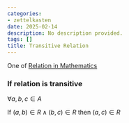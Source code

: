 ```yaml
---
categories:
- zettelkasten
date: 2025-02-14
description: No description provided.
tags: []
title: Transitive Relation
---
```


One of [Relation in Mathematics](Relation%20in%20Mathematics.md)

### If relation is transitive

$\forall a, b, c \in A$

If $(a, b) \in R \land (b, c) \in R$ then $(a, c) \in R$
